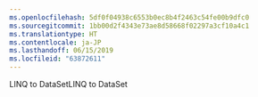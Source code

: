 ```yaml
---
ms.openlocfilehash: 5df0f04938c6553b0ec8b4f2463c54fe00b9dfc0
ms.sourcegitcommit: 1bb00d2f4343e73ae8d58668f02297a3cf10a4c1
ms.translationtype: HT
ms.contentlocale: ja-JP
ms.lasthandoff: 06/15/2019
ms.locfileid: "63872611"
---
```

<span data-ttu-id="b1ede-101">LINQ to DataSet</span><span class="sxs-lookup"><span data-stu-id="b1ede-101">LINQ to DataSet</span></span>